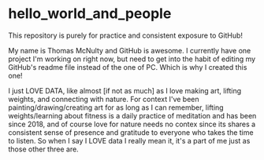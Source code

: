 # hello_world_and_people
This repository is purely for practice and consistent exposure to GitHub!

My name is Thomas McNulty and GitHub is awesome. I currently have one project I'm working on right now, but need to get into the habit of editing my GitHub's readme file instead of the one of PC. Which is why I created this one! 

I just LOVE DATA, like almost [if not as much] as I love making art, lifting weights, and connecting with nature. For context I've been painting/drawing/creating art for as long as I can remember, lifting weights/learning about fitness is a daily practice of meditation and has been since 2018, and of course love for nature needs no contex since its shares a consistent sense of presence and gratitude to everyone who takes the time to listen. So when I say I LOVE data I really mean it, it's a part of me just as those other three are.
